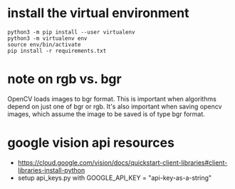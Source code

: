# install the virtual environment

```
python3 -m pip install --user virtualenv
python3 -m virtualenv env
source env/bin/activate
pip install -r requirements.txt
```

# note on rgb vs. bgr

OpenCV loads images to bgr format. This is important when algorithms depend on just one of bgr or rgb. It's also important when saving opencv images, which assume the image to be saved is of type bgr format.

# google vision api resources

- https://cloud.google.com/vision/docs/quickstart-client-libraries#client-libraries-install-python
- setup api_keys.py with GOOGLE_API_KEY = "api-key-as-a-string"